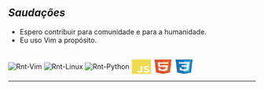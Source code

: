 ## _Saudações_ 

-  Espero contribuir para comunidade e para a humanidade.
-  Eu uso Vim a propósito. 
 
<div style="display: inline_block"><br>
  <img align="center" alt="Rnt-Vim" height="30" width="40" src="https://cdn.jsdelivr.net/gh/devicons/devicon@latest/icons/vim/vim-original.svg">
  <img align="center" alt="Rnt-Linux" height="30" width="40" src="https://cdn.jsdelivr.net/gh/devicons/devicon@latest/icons/linux/linux-original.svg">  
  <img align="center" alt="Rnt-Python" height="30" width="40" src="https://cdn.jsdelivr.net/gh/devicons/devicon@latest/icons/python/python-original.svg">
  <img align="center" alt="Rnt-Js" height="30" width="40" src="https://raw.githubusercontent.com/devicons/devicon/master/icons/javascript/javascript-plain.svg">
  <img align="center" alt="Rnt-HTML" height="30" width="40" src="https://raw.githubusercontent.com/devicons/devicon/master/icons/html5/html5-original.svg">
  <img align="center" alt="Rnt-CSS" height="30" width="40" src="https://raw.githubusercontent.com/devicons/devicon/master/icons/css3/css3-original.svg">
                   
</div>
 
 ***


 

